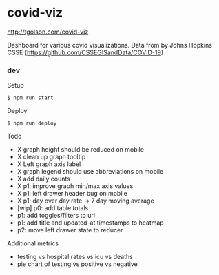 # covid-viz

http://tgolson.com/covid-viz

Dashboard for various covid visualizations. Data from by Johns Hopkins CSSE (https://github.com/CSSEGISandData/COVID-19)

### dev

Setup
```
$ npm run start
```

Deploy
```
$ npm run deploy
```

Todo
* X graph height should be reduced on mobile
* X clean up graph tooltip
* X Left graph axis label
* X graph legend should use abbreviations on mobile
* X add daily counts
* X p1: improve graph min/max axis values
* X p1: left drawer header bug on mobile
* X p1: day over day rate -> 7 day moving average
* [wip] p0: add table totals
* p1: add toggles/filters to url
* p1: add title and updated-at timestamps to heatmap
* p2: move left drawer state to reducer

Additional metrics
* testing vs hospital rates vs icu vs deaths
* pie chart of testing vs positive vs negative
